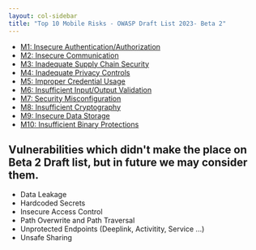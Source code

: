 ```yaml
---
layout: col-sidebar
title: "Top 10 Mobile Risks - OWASP Draft List 2023- Beta 2"
---
```


- [M1: Insecure Authentication/Authorization](m1-insecure-authentication-authorization.md)
- [M2: Insecure Communication](m2-insecure-communication)
- [M3: Inadequate Supply Chain Security](m3-inadequate-supply-chain-security.md)
- [M4: Inadequate Privacy Controls](m4-inadequate-privacy-controls.md)
- [M5: Improper Credential Usage](m5-improper-credential-usage.md)
- [M6: Insufficient Input/Output Validation](m6-insufficient-io-validation)
- [M7: Security Misconfiguration](m7-security-misconfiguration)
- [M8: Insufficient Cryptography](m8-insufficient-cryptography)
- [M9: Insecure Data Storage](m9-insecure-data-storage)
- [M10: Insufficient Binary Protections](m10-insufficient-binary-protection.md)

## Vulnerabilities which didn't make the place on Beta 2 Draft list, but in future we may consider them.

* Data Leakage
* Hardcoded Secrets
* Insecure Access Control
* Path Overwrite and Path Traversal
* Unprotected Endpoints (Deeplink, Activitity, Service ...)
* Unsafe Sharing
